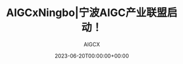 ---
title: 'AIGCxNingbo|宁波AIGC产业联盟启动！'
date: 2023-06-20T00:00:00+00:00
image_webp: images/blog/'0620.webp'
image: images/blog/'0621.jpg'
author: AIGCX
description: This is meta description
external_link: 'https://mp.weixin.qq.com/s/4XraPgxx3WtOwyt3dbUDkQ'
---
